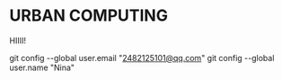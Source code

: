 # URBAN COMPUTING

HIIII!


git config --global user.email "2482125101@qq.com"
git config --global user.name "Nina"
